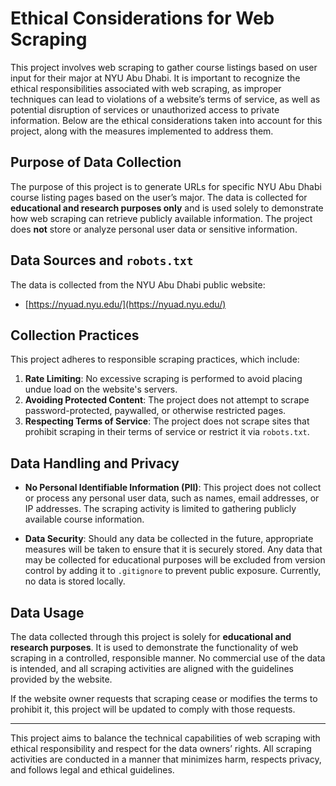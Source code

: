 # Ethical Considerations for Web Scraping

This project involves web scraping to gather course listings based on user input for their major at NYU Abu Dhabi. It is important to recognize the ethical responsibilities associated with web scraping, as improper techniques can lead to violations of a website’s terms of service, as well as potential disruption of services or unauthorized access to private information. Below are the ethical considerations taken into account for this project, along with the measures implemented to address them.

## Purpose of Data Collection

The purpose of this project is to generate URLs for specific NYU Abu Dhabi course listing pages based on the user’s major. The data is collected for **educational and research purposes only** and is used solely to demonstrate how web scraping can retrieve publicly available information. The project does **not** store or analyze personal user data or sensitive information.

## Data Sources and `robots.txt`

The data is collected from the NYU Abu Dhabi public website:
- [https://nyuad.nyu.edu/](https://nyuad.nyu.edu/)

## Collection Practices

This project adheres to responsible scraping practices, which include:
1. **Rate Limiting**: No excessive scraping is performed to avoid placing undue load on the website's servers.
2. **Avoiding Protected Content**: The project does not attempt to scrape password-protected, paywalled, or otherwise restricted pages.
3. **Respecting Terms of Service**: The project does not scrape sites that prohibit scraping in their terms of service or restrict it via `robots.txt`.

## Data Handling and Privacy

- **No Personal Identifiable Information (PII)**: This project does not collect or process any personal user data, such as names, email addresses, or IP addresses. The scraping activity is limited to gathering publicly available course information.
  
- **Data Security**: Should any data be collected in the future, appropriate measures will be taken to ensure that it is securely stored. Any data that may be collected for educational purposes will be excluded from version control by adding it to `.gitignore` to prevent public exposure. Currently, no data is stored locally.

## Data Usage

The data collected through this project is solely for **educational and research purposes**. It is used to demonstrate the functionality of web scraping in a controlled, responsible manner. No commercial use of the data is intended, and all scraping activities are aligned with the guidelines provided by the website.

If the website owner requests that scraping cease or modifies the terms to prohibit it, this project will be updated to comply with those requests.

---

This project aims to balance the technical capabilities of web scraping with ethical responsibility and respect for the data owners’ rights. All scraping activities are conducted in a manner that minimizes harm, respects privacy, and follows legal and ethical guidelines.
